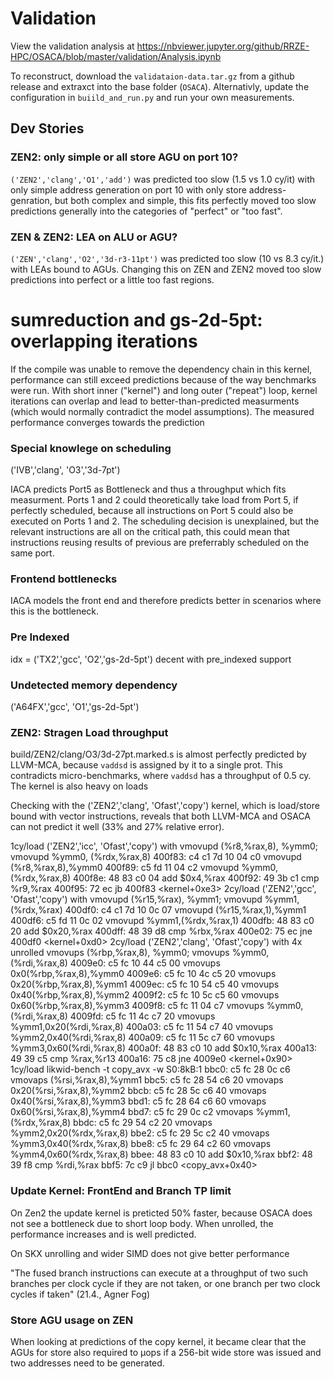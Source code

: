 # Validation

View the validation analysis at https://nbviewer.jupyter.org/github/RRZE-HPC/OSACA/blob/master/validation/Analysis.ipynb

To reconstruct, download the `validataion-data.tar.gz` from a github release and extraxct into the base folder (`OSACA`). Alternativly, update the configuration in `buiild_and_run.py` and run your own measurements.

## Dev Stories
### ZEN2: only simple or all store AGU on port 10?
`('ZEN2','clang','O1','add')`
was predicted too slow (1.5 vs 1.0 cy/it) with only simple address generation on port 10
with only store address-genration, but both complex and simple, this fits perfectly
moved too slow predictions generally into the categories of "perfect" or "too fast".

### ZEN & ZEN2: LEA on ALU or AGU?
`('ZEN','clang','O2','3d-r3-11pt')`
was predicted too slow (10 vs 8.3 cy/it.) with LEAs bound to AGUs. Changing this on ZEN and ZEN2 moved too slow predictions into perfect or a little too fast regions.

# sumreduction and gs-2d-5pt: overlapping iterations
If the compile was unable to remove the dependency chain in this kernel, performance can still exceed predictions because of the way benchmarks were run. With short inner ("kernel") and long outer ("repeat") loop, kernel iterations can overlap and lead to better-than-predicted measurments (which would normally contradict the model assumptions). The measured performance converges towards the prediction

### Special knowlege on scheduling
('IVB','clang', 'O3','3d-7pt')

IACA predicts Port5 as Bottleneck and thus a throughput which fits measurment. Ports 1 and 2 could theoretically take load from Port 5, if perfectly scheduled, because all  instructions on Port 5 could also be executed on Ports 1 and 2. The scheduling decision is unexplained, but the relevant instructions are all on the critical path, this could mean that instructions reusing results of previous are preferrably scheduled on the same port.


### Frontend bottlenecks
IACA models the front end and therefore predicts better in scenarios where this is the bottleneck.

### Pre Indexed
idx = ('TX2','gcc', 'O2','gs-2d-5pt')
decent with pre_indexed support

### Undetected memory dependency
('A64FX','gcc', 'O1','gs-2d-5pt')

### ZEN2: Stragen Load throughput
build/ZEN2/clang/O3/3d-27pt.marked.s
is almost perfectly predicted by LLVM-MCA, because `vaddsd` is assigned by it to a single prot. This contradicts micro-benchmarks, where `vaddsd` has a throughput of 0.5 cy. The kernel is also heavy on loads

Checking with the ('ZEN2','clang', 'Ofast','copy') kernel, which is load/store bound with vector instructions, reveals that both LLVM-MCA and OSACA can not predict it well (33% and 27% relative error).

1cy/load ('ZEN2','icc', 'Ofast','copy') with  vmovupd (%r8,%rax,8), %ymm0; vmovupd %ymm0, (%rdx,%rax,8)
  400f83:       c4 c1 7d 10 04 c0       vmovupd (%r8,%rax,8),%ymm0
  400f89:       c5 fd 11 04 c2          vmovupd %ymm0,(%rdx,%rax,8)
  400f8e:       48 83 c0 04             add    $0x4,%rax
  400f92:       49 3b c1                cmp    %r9,%rax
  400f95:       72 ec                   jb     400f83 <kernel+0xe3>
2cy/load ('ZEN2','gcc', 'Ofast','copy') with  vmovupd (%r15,%rax), %ymm1; vmovupd %ymm1, (%rdx,%rax)
  400df0:       c4 c1 7d 10 0c 07       vmovupd (%r15,%rax,1),%ymm1
  400df6:       c5 fd 11 0c 02          vmovupd %ymm1,(%rdx,%rax,1)
  400dfb:       48 83 c0 20             add    $0x20,%rax
  400dff:       48 39 d8                cmp    %rbx,%rax
  400e02:       75 ec                   jne    400df0 <kernel+0xd0>
2cy/load ('ZEN2','clang', 'Ofast','copy') with 4x unrolled  vmovups (%rbp,%rax,8), %ymm0; vmovups %ymm0, (%rdi,%rax,8)
  4009e0:       c5 fc 10 44 c5 00       vmovups 0x0(%rbp,%rax,8),%ymm0
  4009e6:       c5 fc 10 4c c5 20       vmovups 0x20(%rbp,%rax,8),%ymm1
  4009ec:       c5 fc 10 54 c5 40       vmovups 0x40(%rbp,%rax,8),%ymm2
  4009f2:       c5 fc 10 5c c5 60       vmovups 0x60(%rbp,%rax,8),%ymm3
  4009f8:       c5 fc 11 04 c7          vmovups %ymm0,(%rdi,%rax,8)
  4009fd:       c5 fc 11 4c c7 20       vmovups %ymm1,0x20(%rdi,%rax,8)
  400a03:       c5 fc 11 54 c7 40       vmovups %ymm2,0x40(%rdi,%rax,8)
  400a09:       c5 fc 11 5c c7 60       vmovups %ymm3,0x60(%rdi,%rax,8)
  400a0f:       48 83 c0 10             add    $0x10,%rax
  400a13:       49 39 c5                cmp    %rax,%r13
  400a16:       75 c8                   jne    4009e0 <kernel+0x90>
1cy/load likwid-bench -t copy_avx -w S0:8kB:1
    bbc0:       c5 fc 28 0c c6          vmovaps (%rsi,%rax,8),%ymm1
    bbc5:       c5 fc 28 54 c6 20       vmovaps 0x20(%rsi,%rax,8),%ymm2
    bbcb:       c5 fc 28 5c c6 40       vmovaps 0x40(%rsi,%rax,8),%ymm3
    bbd1:       c5 fc 28 64 c6 60       vmovaps 0x60(%rsi,%rax,8),%ymm4
    bbd7:       c5 fc 29 0c c2          vmovaps %ymm1,(%rdx,%rax,8)
    bbdc:       c5 fc 29 54 c2 20       vmovaps %ymm2,0x20(%rdx,%rax,8)
    bbe2:       c5 fc 29 5c c2 40       vmovaps %ymm3,0x40(%rdx,%rax,8)
    bbe8:       c5 fc 29 64 c2 60       vmovaps %ymm4,0x60(%rdx,%rax,8)
    bbee:       48 83 c0 10             add    $0x10,%rax
    bbf2:       48 39 f8                cmp    %rdi,%rax
    bbf5:       7c c9                   jl     bbc0 <copy_avx+0x40>

### Update Kernel: FrontEnd and Branch TP limit
On Zen2 the update kernel is preticted 50% faster, because OSACA does not see a bottleneck due to short loop body. When unrolled, the performance increases and is well predicted.

On SKX unrolling and wider SIMD does not give better performance 

"The fused branch instructions can execute at a throughput of two such branches per clock
cycle if they are not taken, or one branch per two clock cycles if taken" (21.4., Agner Fog)

### Store AGU usage on ZEN
When looking at predictions of the copy kernel, it became clear that the AGUs for store also required to µops if a 256-bit wide store was issued and two addresses need to be generated.